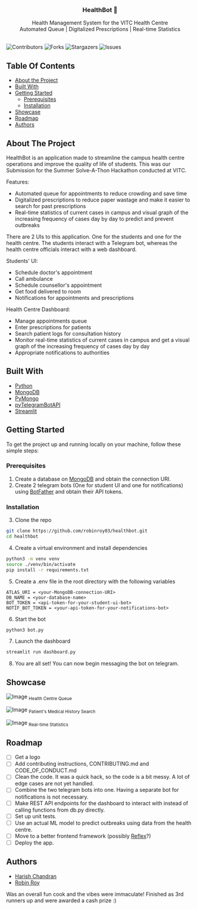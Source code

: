 <br/>
<p align="center">
  <h3 align="center">HealthBot 🏥</h3>

  <p align="center">
    Health Management System for the VITC Health Centre
    <br/>
    Automated Queue | Digitalized Prescriptions | Real-time Statistics
    <br/>
    <br/>
  </p>
</p>

![Contributors](https://img.shields.io/github/contributors/robinroy03/HealthBot?color=dark-green) ![Forks](https://img.shields.io/github/forks/robinroy03/HealthBot?style=social) ![Stargazers](https://img.shields.io/github/stars/robinroy03/HealthBot?style=social) ![Issues](https://img.shields.io/github/issues/robinroy03/HealthBot) 

## Table Of Contents

* [About the Project](#about-the-project)
* [Built With](#built-with)
* [Getting Started](#getting-started)
  * [Prerequisites](#prerequisites)
  * [Installation](#installation)
* [Showcase](#showcase)
* [Roadmap](#roadmap)
* [Authors](#authors)

## About The Project

HealthBot is an application made to streamline the campus health centre operations and improve the quality of life of students. This was our Submission for the Summer Solve-A-Thon Hackathon conducted at VITC.

Features:
- Automated queue for appointments to reduce crowding and save time
- Digitalized prescriptions to reduce paper wastage and make it easier to search for past prescriptions
- Real-time statistics of current cases in campus and visual graph of the increasing frequency of cases day by day to predict and prevent outbreaks


There are 2 UIs to this application. One for the students and one for the health centre.
The students interact with a Telegram bot, whereas the health centre officials interact with a web dashboard.

Students' UI:
- Schedule doctor's appointment
- Call ambulance
- Schedule counsellor's appointment
- Get food delivered to room
- Notifications for appointments and prescriptions

Health Centre Dashboard:
- Manage appointments queue
- Enter prescriptions for patients
- Search patient logs for consultation history
- Monitor real-time statistics of current cases in campus and get a visual graph of the increasing frequency of cases day by day
- Appropriate notifications to authorities

## Built With

- [Python](https://www.python.org/)
- [MongoDB](https://www.mongodb.com/atlas/database)
- [PyMongo](https://pymongo.readthedocs.io/en/stable/)
- [pyTelegramBotAPI](https://pytba.readthedocs.io/en/latest/index.html)
- [Streamlit](https://streamlit.io/)

## Getting Started

To get the project up and running locally on your machine, follow these simple steps:

### Prerequisites

1) Create a database on [MongoDB](https://www.mongodb.com/atlas/database) and obtain the connection URI.
2) Create 2 telegram bots (One for student UI and one for notifications) using [BotFather](https://telegram.me/BotFather) and obtain their API tokens.

### Installation

3) Clone the repo
```bash
git clone https://github.com/robinroy03/healthbot.git
cd healthbot
```

4) Create a virtual environment and install dependencies
```bash
python3 -m venv venv
source ./venv/bin/activate
pip install -r requirements.txt
```

5) Create a .env file in the root directory with the following variables
```
ATLAS_URI = <your-MongoDB-connection-URI>
DB_NAME = <your-database-name>
BOT_TOKEN = <api-token-for-your-student-ui-bot>
NOTIF_BOT_TOKEN = <your-api-token-for-your-notifications-bot>
```

6) Start the bot
```bash
python3 bot.py
```

7) Launch the dashboard
```bash
streamlit run dashboard.py
```

8) You are all set! You can now begin messaging the bot on telegram.

## Showcase

![Image](https://media.discordapp.net/attachments/885781619519127573/1169723636446396426/image.png?ex=65567107&is=6543fc07&hm=615baf1e29fcc31e55f12b1651622a832f3b250536f7cc35d9dc0a075ce172f3&=&width=1200&height=557)
<sub>Health Centre Queue</sub>

![Image](https://cdn.discordapp.com/attachments/885781619519127573/1169724136726216827/image.png?ex=6556717e&is=6543fc7e&hm=c8abd4543fdf3516c01b74de92fd10ae85b90265bd5504e015e6701c4aa61864&)
<sub>Patient's Medical History Search</sub>

![Image](https://cdn.discordapp.com/attachments/885781619519127573/1169724276727885994/image.png?ex=6556719f&is=6543fc9f&hm=9f9b2cb06376a7cca590a61df2b1c1ed337cce63b4faa9b152accb8f596eeec6&)
<sub>Real-time Statistics</sub>

## Roadmap

- [ ] Get a logo
- [ ] Add contributing instructions, CONTRIBUTING.md and CODE_OF_CONDUCT.md
- [ ] Clean the code. It was a quick hack, so the code is a bit messy. A lot of edge cases are not yet handled.
- [ ] Combine the two telegram bots into one. Having a separate bot for notifications is not necessary.
- [ ] Make REST API endpoints for the dashboard to interact with instead of calling functions from db.py directly.
- [ ] Set up unit tests.
- [ ] Use an actual ML model to predict outbreaks using data from the health centre.
- [ ] Move to a better frontend framework (possibly [Reflex](https://reflex.dev)?)
- [ ] Deploy the app.

## Authors

- [Harish Chandran](https://github.com/HarishChandran3304)
- [Robin Roy](https://github.com/robinroy03)  
  
Was an overall fun cook and the vibes were immaculate! Finished as 3rd runners up and were awarded a cash prize :)